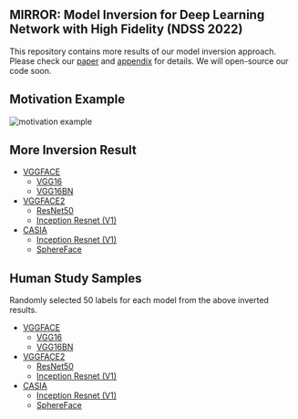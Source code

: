 ## MIRROR: Model Inversion for Deep Learning Network with High Fidelity (NDSS 2022)

This repository contains more results of our model inversion approach.
Please check our [paper](paper/NDSS_2022_Model_Inversion.pdf) and [appendix](paper/NDSS_2022_Model_Inversion_appendix.pdf) for details.
We will open-source our code soon.

## Motivation Example

![motivation example](inversion_results/paper/motivation_inversions.png)

## More Inversion Result

- [VGGFACE](inversion_results/vggface/)
   - [VGG16](inversion_results/vggface/vgg16/)
   - [VGG16BN](inversion_results/vggface/vgg16bn/)
- [VGGFACE2](inversion_results/vggface2/)
   - [ResNet50](inversion_results/vggface2/resnet50/)
   - [Inception Resnet (V1)](inversion_results/vggface2/inception_resnetv1_vggface2/)
- [CASIA](inversion_results/casia/)
   - [Inception Resnet (V1)](inversion_results/casia/inception_resnetv1_casia/)
   - [SphereFace](inversion_results/casia/sphere20a/)

## Human Study Samples

Randomly selected 50 labels for each model from the above inverted results.

- [VGGFACE](inversion_results/human_study/vggface/)
   - [VGG16](inversion_results/human_study/vggface/vgg16/)
   - [VGG16BN](inversion_results/human_study/vggface/vgg16bn/)
- [VGGFACE2](inversion_results/human_study/vggface2/)
   - [ResNet50](inversion_results/human_study/vggface2/resnet50/)
   - [Inception Resnet (V1)](inversion_results/human_study/vggface2/inception_resnetv1_vggface2/)
- [CASIA](inversion_results/human_study/casia/)
   - [Inception Resnet (V1)](inversion_results/human_study/casia/inception_resnetv1_casia/)
   - [SphereFace](inversion_results/human_study/casia/sphere20a/)
